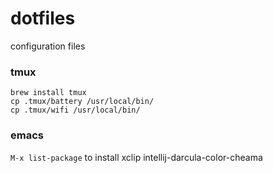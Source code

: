 # dotfiles
configuration files


### tmux
`brew install tmux`  
`cp .tmux/battery /usr/local/bin/`  
`cp .tmux/wifi /usr/local/bin/`  

### emacs
 `M-x list-package` to install xclip intellij-darcula-color-cheama
